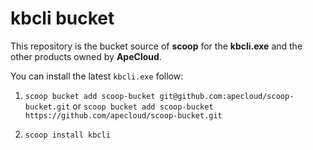 # kbcli bucket

This repository is the bucket source of **scoop** for the **kbcli.exe** and the other products owned by **ApeCloud**.

You can install the latest `kbcli.exe` follow:

1. `scoop bucket add scoop-bucket git@github.com:apecloud/scoop-bucket.git` or `scoop bucket add scoop-bucket https://github.com/apecloud/scoop-bucket.git`

2. `scoop install kbcli`

